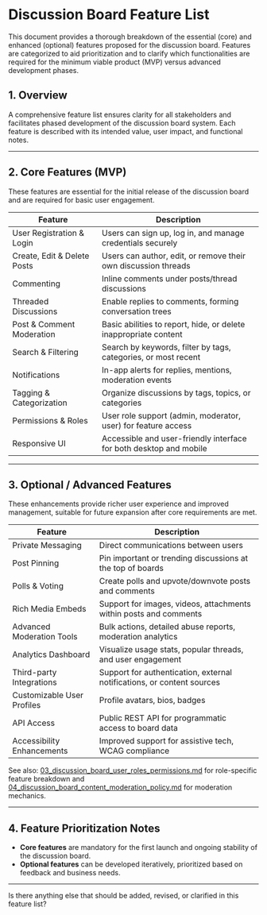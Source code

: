 # Discussion Board Feature List

This document provides a thorough breakdown of the essential (core) and enhanced (optional) features proposed for the discussion board. Features are categorized to aid prioritization and to clarify which functionalities are required for the minimum viable product (MVP) versus advanced development phases.

## 1. Overview
A comprehensive feature list ensures clarity for all stakeholders and facilitates phased development of the discussion board system. Each feature is described with its intended value, user impact, and functional notes.

---

## 2. Core Features (MVP)
These features are essential for the initial release of the discussion board and are required for basic user engagement.

| Feature                        | Description                                                             |
|--------------------------------|-------------------------------------------------------------------------|
| User Registration & Login      | Users can sign up, log in, and manage credentials securely               |
| Create, Edit & Delete Posts    | Users can author, edit, or remove their own discussion threads           |
| Commenting                     | Inline comments under posts/thread discussions                           |
| Threaded Discussions           | Enable replies to comments, forming conversation trees                   |
| Post & Comment Moderation      | Basic abilities to report, hide, or delete inappropriate content         |
| Search & Filtering             | Search by keywords, filter by tags, categories, or most recent           |
| Notifications                  | In-app alerts for replies, mentions, moderation events                   |
| Tagging & Categorization       | Organize discussions by tags, topics, or categories                      |
| Permissions & Roles            | User role support (admin, moderator, user) for feature access            |
| Responsive UI                  | Accessible and user-friendly interface for both desktop and mobile       |

---

## 3. Optional / Advanced Features
These enhancements provide richer user experience and improved management, suitable for future expansion after core requirements are met.

| Feature                         | Description                                                                |
|---------------------------------|----------------------------------------------------------------------------|
| Private Messaging               | Direct communications between users                                        |
| Post Pinning                    | Pin important or trending discussions at the top of boards                 |
| Polls & Voting                  | Create polls and upvote/downvote posts and comments                        |
| Rich Media Embeds               | Support for images, videos, attachments within posts and comments          |
| Advanced Moderation Tools       | Bulk actions, detailed abuse reports, moderation analytics                 |
| Analytics Dashboard             | Visualize usage stats, popular threads, and user engagement                |
| Third-party Integrations        | Support for authentication, external notifications, or content sources     |
| Customizable User Profiles      | Profile avatars, bios, badges                                              |
| API Access                      | Public REST API for programmatic access to board data                      |
| Accessibility Enhancements      | Improved support for assistive tech, WCAG compliance                      |

See also: [03_discussion_board_user_roles_permissions.md](./03_discussion_board_user_roles_permissions.md) for role-specific feature breakdown and [04_discussion_board_content_moderation_policy.md](./04_discussion_board_content_moderation_policy.md) for moderation mechanics.

---

## 4. Feature Prioritization Notes
- **Core features** are mandatory for the first launch and ongoing stability of the discussion board.
- **Optional features** can be developed iteratively, prioritized based on feedback and business needs.

---

Is there anything else that should be added, revised, or clarified in this feature list?